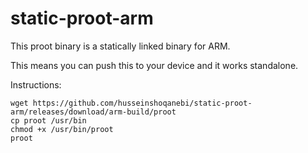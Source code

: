 # static-proot-arm
This proot binary is a statically linked binary for ARM.

This means you can push this to your device and it works standalone.

Instructions:
```
wget https://github.com/husseinshoqanebi/static-proot-arm/releases/download/arm-build/proot
cp proot /usr/bin
chmod +x /usr/bin/proot
proot
```
